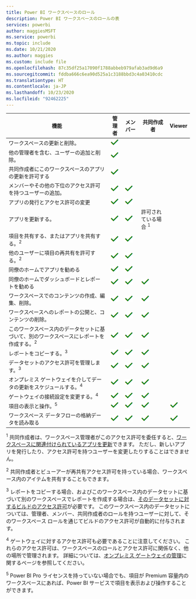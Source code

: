```yaml
---
title: Power BI ワークスペースのロール
description: Power BI ワークスペースのロールの表
services: powerbi
author: maggiesMSFT
ms.service: powerbi
ms.topic: include
ms.date: 10/21/2020
ms.author: maggies
ms.custom: include file
ms.openlocfilehash: 87c35df25a17090f1788abbeb979afab3ad9d6a9
ms.sourcegitcommit: fddba666c6ea90d525a1c3188bbd3c4a03410cdc
ms.translationtype: HT
ms.contentlocale: ja-JP
ms.lasthandoff: 10/23/2020
ms.locfileid: "92462225"
---
```

|機能   | 管理者  | メンバー  | 共同作成者  | Viewer |
|---|---|---|---|---|
| ワークスペースの更新と削除。  | ![[はい] チェックマーク](media/power-bi-workspace-roles-table/green-checkmark.png) |   |   |   | 
| 他の管理者を含む、ユーザーの追加と削除。  |  ![[はい] チェックマーク](media/power-bi-workspace-roles-table/green-checkmark.png) |   |   |   |
| 共同作成者にこのワークスペースのアプリの更新を許可する  |  ![[はい] チェックマーク](media/power-bi-workspace-roles-table/green-checkmark.png) |   |   |   |
| メンバーやその他の下位のアクセス許可を持つユーザーの追加。  |  ![[はい] チェックマーク](media/power-bi-workspace-roles-table/green-checkmark.png) | ![[はい] チェックマーク](media/power-bi-workspace-roles-table/green-checkmark.png)  |   |   |
| アプリの発行とアクセス許可の変更 |  ![[はい] チェックマーク](media/power-bi-workspace-roles-table/green-checkmark.png) | ![[はい] チェックマーク](media/power-bi-workspace-roles-table/green-checkmark.png)  |   |   |
| アプリを更新する。 |  ![[はい] チェックマーク](media/power-bi-workspace-roles-table/green-checkmark.png) | ![[はい] チェックマーク](media/power-bi-workspace-roles-table/green-checkmark.png)  |  許可されている場合 <sup>1</sup>  |   |
| 項目を共有する、またはアプリを共有する。<sup>2</sup> |  ![[はい] チェックマーク](media/power-bi-workspace-roles-table/green-checkmark.png) | ![[はい] チェックマーク](media/power-bi-workspace-roles-table/green-checkmark.png)  |   |   |
| 他のユーザーに項目の再共有を許可する。<sup>2</sup> |  ![[はい] チェックマーク](media/power-bi-workspace-roles-table/green-checkmark.png) | ![[はい] チェックマーク](media/power-bi-workspace-roles-table/green-checkmark.png)  |   |   |
| 同僚のホームでアプリを勧める |  ![[はい] チェックマーク](media/power-bi-workspace-roles-table/green-checkmark.png) | ![[はい] チェックマーク](media/power-bi-workspace-roles-table/green-checkmark.png)  |   |   |
| 同僚のホームでダッシュボードとレポートを勧める |  ![[はい] チェックマーク](media/power-bi-workspace-roles-table/green-checkmark.png) | ![[はい] チェックマーク](media/power-bi-workspace-roles-table/green-checkmark.png)  | ![[はい] チェックマーク](media/power-bi-workspace-roles-table/green-checkmark.png) |   |
| ワークスペースでのコンテンツの作成、編集、削除。  |  ![[はい] チェックマーク](media/power-bi-workspace-roles-table/green-checkmark.png) | ![[はい] チェックマーク](media/power-bi-workspace-roles-table/green-checkmark.png)  | ![[はい] チェックマーク](media/power-bi-workspace-roles-table/green-checkmark.png)  |   |
| ワークスペースへのレポートの公開と、コンテンツの削除。  |  ![[はい] チェックマーク](media/power-bi-workspace-roles-table/green-checkmark.png) | ![[はい] チェックマーク](media/power-bi-workspace-roles-table/green-checkmark.png)  | ![[はい] チェックマーク](media/power-bi-workspace-roles-table/green-checkmark.png)  |   |
| このワークスペース内のデータセットに基づいて、別のワークスペースにレポートを作成する。<sup>2</sup> |  ![[はい] チェックマーク](media/power-bi-workspace-roles-table/green-checkmark.png) | ![[はい] チェックマーク](media/power-bi-workspace-roles-table/green-checkmark.png)  | ![[はい] チェックマーク](media/power-bi-workspace-roles-table/green-checkmark.png)  |   |
| レポートをコピーする。<sup>3</sup> | ![[はい] チェックマーク](media/power-bi-workspace-roles-table/green-checkmark.png) | ![[はい] チェックマーク](media/power-bi-workspace-roles-table/green-checkmark.png) | ![[はい] チェックマーク](media/power-bi-workspace-roles-table/green-checkmark.png) |  |
| データセットのアクセス許可を管理します。<sup>3</sup> | ![[はい] チェックマーク](media/power-bi-workspace-roles-table/green-checkmark.png) | ![[はい] チェックマーク](media/power-bi-workspace-roles-table/green-checkmark.png) | ![[はい] チェックマーク](media/power-bi-workspace-roles-table/green-checkmark.png) |  |
| オンプレミス ゲートウェイを介してデータの更新をスケジュールする。<sup>4</sup> | ![[はい] チェックマーク](media/power-bi-workspace-roles-table/green-checkmark.png) | ![[はい] チェックマーク](media/power-bi-workspace-roles-table/green-checkmark.png) | ![[はい] チェックマーク](media/power-bi-workspace-roles-table/green-checkmark.png) |  |
| ゲートウェイの接続設定を変更する。<sup>4</sup> | ![[はい] チェックマーク](media/power-bi-workspace-roles-table/green-checkmark.png) | ![[はい] チェックマーク](media/power-bi-workspace-roles-table/green-checkmark.png) | ![[はい] チェックマーク](media/power-bi-workspace-roles-table/green-checkmark.png) |  |
| 項目の表示と操作。<sup>5</sup> |  ![[はい] チェックマーク](media/power-bi-workspace-roles-table/green-checkmark.png) | ![[はい] チェックマーク](media/power-bi-workspace-roles-table/green-checkmark.png)  | ![[はい] チェックマーク](media/power-bi-workspace-roles-table/green-checkmark.png)  | ![[はい] チェックマーク](media/power-bi-workspace-roles-table/green-checkmark.png)  |
| ワークスペース データフローの格納データを読み取る | ![[はい] チェックマーク](media/power-bi-workspace-roles-table/green-checkmark.png) | ![[はい] チェックマーク](media/power-bi-workspace-roles-table/green-checkmark.png) | ![[はい] チェックマーク](media/power-bi-workspace-roles-table/green-checkmark.png) | ![[はい] チェックマーク](media/power-bi-workspace-roles-table/green-checkmark.png) |

<sup>1</sup> 共同作成者は、ワークスペース管理者がこのアクセス許可を委任すると、[ワークスペースに関連付けられているアプリを更新](../collaborate-share/service-create-the-new-workspaces.md#allow-contributors-to-update-the-app)できます。 ただし、新しいアプリを発行したり、アクセス許可を持つユーザーを変更したりすることはできません。

<sup>2</sup> 共同作成者とビューアーが再共有アクセス許可を持っている場合、ワークスペース内のアイテムを共有することもできます。

<sup>3</sup> レポートをコピーする場合、およびこのワークスペース内のデータセットに基づいて別のワークスペースでレポートを作成する場合は、[そのデータセットに対するビルドのアクセス許可](../connect-data/service-datasets-build-permissions.md)が必要です。 このワークスペース内のデータセットについては、管理者、メンバー、共同作成者のロールを持つユーザーに対して、そのワークスペース ロールを通じてビルドのアクセス許可が自動的に付与されます。

<sup>4</sup> ゲートウェイに対するアクセス許可も必要であることに注意してください。 これらのアクセス許可は、ワークスペースのロールとアクセス許可に関係なく、他の場所で管理されます。 詳細については、[オンプレミス ゲートウェイの管理](/data-integration/gateway/service-gateway-manage)に関するページを参照してください。

<sup>5</sup> Power BI Pro ライセンスを持っていない場合でも、項目が Premium 容量内のワークスペースにあれば、Power BI サービスで項目を表示および操作することができます。

